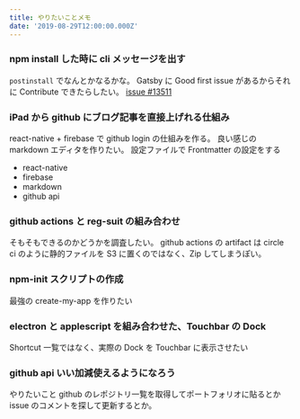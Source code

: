 ```yaml
---
title: やりたいことメモ
date: '2019-08-29T12:00:00.000Z'
---
```


### npm install した時に cli メッセージを出す

`postinstall` でなんとかなるかな。
Gatsby に Good first issue があるからそれに Contribute できたらしたい。
[issue #13511](https://github.com/gatsbyjs/gatsby/issues/13511)

### iPad から github にブログ記事を直接上げれる仕組み

react-native + firebase で github login の仕組みを作る。
良い感じの markdown エディタを作りたい。
設定ファイルで Frontmatter の設定をする

- react-native
- firebase
- markdown
- github api

### github actions と reg-suit の組み合わせ

そもそもできるのかどうかを調査したい。
github actions の artifact は circle ci のように静的ファイルを S3 に置くのではなく、Zip してしまうぽい。

### npm-init スクリプトの作成

最強の create-my-app を作りたい

### electron と applescript を組み合わせた、Touchbar の Dock

Shortcut 一覧ではなく、実際の Dock を Touchbar に表示させたい

### github api いい加減使えるようになろう

やりたいこと
github のレポジトリ一覧を取得してポートフォリオに貼るとか
issue のコメントを探して更新するとか。

